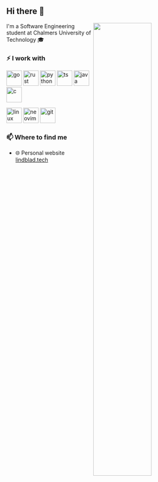 ## Hi there 👋
<a href="https://github.com/emillindblad?tab=repositories">
  <source media="(prefers-color-scheme: dark)" srcset="https://github-readme-stats-gamma-five-45.vercel.app/api?username=emillindblad&theme=github&show_icons=true&count_private=true&border_color=21262d&bg_color=0d1117&icon_color=58a6ff&text_color=c9d1d9&hide_title=true">
  <source media="(prefers-color-scheme: light)" srcset="https://github-readme-stats-gamma-five-45.vercel.app/api?username=emillindblad&theme=github&show_icons=true&count_private=true&hide_title=true">
  <img align="right" width="55%" style="padding:0" src="https://github-readme-stats-gamma-five-45.vercel.app/api?username=emillindblad&theme=github&show_icons=true&count_private=true&border_color=21262d&bg_color=0d1117&icon_color=58a6ff&text_color=c9d1d9&hide_title=true" />
</a>
I'm a Software Engineering student at Chalmers University of Technology 🎓

### ⚡ I work with

<p align="left">
<img src="https://cdn.jsdelivr.net/gh/devicons/devicon/icons/go/go-original.svg" alt="go" width="40" height="40"/>
<img src="https://www.rust-lang.org/logos/rust-logo-64x64.png" alt="rust" width="40" height="40"/>
<img src="https://cdn.jsdelivr.net/gh/devicons/devicon/icons/python/python-original.svg" alt="python" width="40" height="40"/>
<img src="https://cdn.jsdelivr.net/gh/devicons/devicon/icons/typescript/typescript-original.svg" alt="ts" width="40" height="40"/>
<img src="https://cdn.jsdelivr.net/gh/devicons/devicon/icons/java/java-original.svg" alt="java" width="40" height="40"/>
<img src="https://cdn.jsdelivr.net/gh/devicons/devicon/icons/c/c-original.svg" alt="c" width="40" height="40"/>
</p>

<p align="left">
<img src="https://cdn.jsdelivr.net/gh/devicons/devicon/icons/linux/linux-original.svg" alt="linux" width="40" height="40"/>
<img src="https://raw.githubusercontent.com/neovim/neovim.github.io/master/logos/neovim-mark.svg" alt="neovim" width="40" height="40"/>
<img src="https://cdn.jsdelivr.net/gh/devicons/devicon/icons/git/git-original.svg" alt="git" width="40" height="40"/>
</p>

### 📫 Where to find me
- 🌐 Personal website [lindblad.tech](https://lindblad.tech)


<!--(⌐■_■)-->
